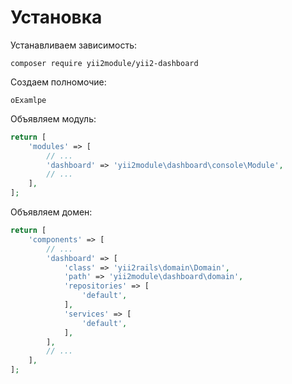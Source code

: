 Установка
===

Устанавливаем зависимость:

```
composer require yii2module/yii2-dashboard
```

Создаем полномочие:

```
oExamlpe
```

Объявляем модуль:

```php
return [
	'modules' => [
		// ...
		'dashboard' => 'yii2module\dashboard\console\Module',
		// ...
	],
];
```

Объявляем домен:

```php
return [
	'components' => [
		// ...
		'dashboard' => [
			'class' => 'yii2rails\domain\Domain',
			'path' => 'yii2module\dashboard\domain',
			'repositories' => [
				'default',
			],
			'services' => [
				'default',
			],
		],
		// ...
	],
];
```
